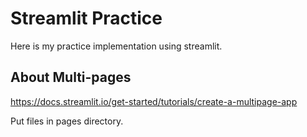 # Streamlit Practice

Here is my practice implementation using streamlit.

## About Multi-pages

https://docs.streamlit.io/get-started/tutorials/create-a-multipage-app

Put files in pages directory.